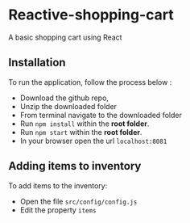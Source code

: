 # Reactive-shopping-cart
A basic shopping cart using React

## Installation
To run the application, follow the process below :

* Download the github repo, 
* Unzip the downloaded folder
* From terminal navigate to the downloaded folder
* Run `npm install` within the **root folder**. 
* Run `npm start` within the **root folder**. 
* In your browser open the url `localhost:8081`

## Adding items to inventory
To add items to the inventory:
* Open the file `src/config/config.js`
* Edit the property `items`
